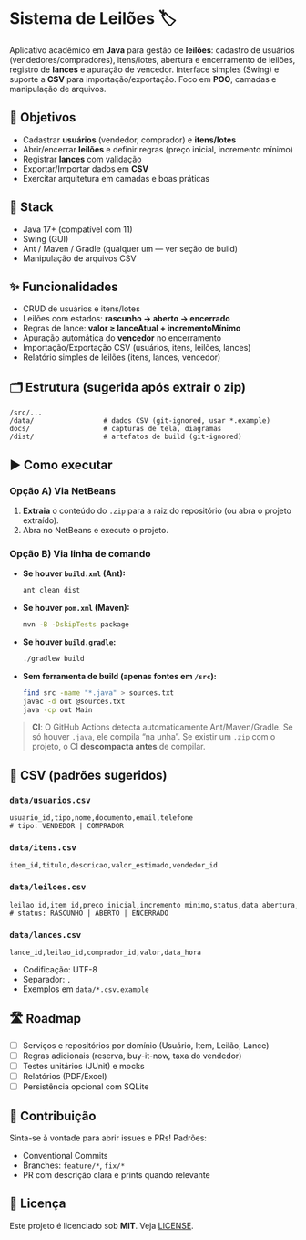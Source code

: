 # Sistema de Leilões 🏷️

Aplicativo acadêmico em **Java** para gestão de **leilões**: cadastro de usuários (vendedores/compradores), itens/lotes, abertura e encerramento de leilões, registro de **lances** e apuração de vencedor. Interface simples (Swing) e suporte a **CSV** para importação/exportação. Foco em **POO**, camadas e manipulação de arquivos.

## 🎯 Objetivos
- Cadastrar **usuários** (vendedor, comprador) e **itens/lotes**
- Abrir/encerrar **leilões** e definir regras (preço inicial, incremento mínimo)
- Registrar **lances** com validação
- Exportar/Importar dados em **CSV**
- Exercitar arquitetura em camadas e boas práticas

## 🧰 Stack
- Java 17+ (compatível com 11)
- Swing (GUI)
- Ant / Maven / Gradle (qualquer um — ver seção de build)
- Manipulação de arquivos CSV

## ✨ Funcionalidades
- CRUD de usuários e itens/lotes
- Leilões com estados: **rascunho → aberto → encerrado**
- Regras de lance: **valor ≥ lanceAtual + incrementoMínimo**
- Apuração automática do **vencedor** no encerramento
- Importação/Exportação CSV (usuários, itens, leilões, lances)
- Relatório simples de leilões (itens, lances, vencedor)

## 🗂️ Estrutura (sugerida após extrair o zip)
```
/src/...
/data/                 # dados CSV (git-ignored, usar *.example)
docs/                  # capturas de tela, diagramas
/dist/                 # artefatos de build (git-ignored)
```

## ▶️ Como executar

### Opção A) Via NetBeans
1. **Extraia** o conteúdo do `.zip` para a raiz do repositório (ou abra o projeto extraído).
2. Abra no NetBeans e execute o projeto.

### Opção B) Via linha de comando
- **Se houver `build.xml` (Ant):**
  ```bash
  ant clean dist
  ```
- **Se houver `pom.xml` (Maven):**
  ```bash
  mvn -B -DskipTests package
  ```
- **Se houver `build.gradle`:**
  ```bash
  ./gradlew build
  ```
- **Sem ferramenta de build (apenas fontes em `/src`):**
  ```bash
  find src -name "*.java" > sources.txt
  javac -d out @sources.txt
  java -cp out Main
  ```

> **CI**: O GitHub Actions detecta automaticamente Ant/Maven/Gradle. Se só houver `.java`, ele compila “na unha”. Se existir um `.zip` com o projeto, o CI **descompacta antes** de compilar.

## 📄 CSV (padrões sugeridos)

### `data/usuarios.csv`
```
usuario_id,tipo,nome,documento,email,telefone
# tipo: VENDEDOR | COMPRADOR
```

### `data/itens.csv`
```
item_id,titulo,descricao,valor_estimado,vendedor_id
```

### `data/leiloes.csv`
```
leilao_id,item_id,preco_inicial,incremento_minimo,status,data_abertura,data_encerramento,comprador_vencedor_id,valor_final
# status: RASCUNHO | ABERTO | ENCERRADO
```

### `data/lances.csv`
```
lance_id,leilao_id,comprador_id,valor,data_hora
```

- Codificação: UTF-8
- Separador: `,`
- Exemplos em `data/*.csv.example`

## 🛣️ Roadmap
- [ ] Serviços e repositórios por domínio (Usuário, Item, Leilão, Lance)
- [ ] Regras adicionais (reserva, buy-it-now, taxa do vendedor)
- [ ] Testes unitários (JUnit) e mocks
- [ ] Relatórios (PDF/Excel)
- [ ] Persistência opcional com SQLite

## 🤝 Contribuição
Sinta-se à vontade para abrir issues e PRs! Padrões:
- Conventional Commits
- Branches: `feature/*`, `fix/*`
- PR com descrição clara e prints quando relevante

## 📜 Licença
Este projeto é licenciado sob **MIT**. Veja [LICENSE](LICENSE).
